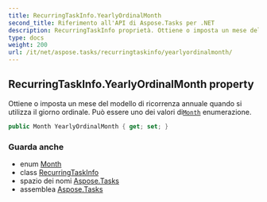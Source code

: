 ```yaml
---
title: RecurringTaskInfo.YearlyOrdinalMonth
second_title: Riferimento all'API di Aspose.Tasks per .NET
description: RecurringTaskInfo proprietà. Ottiene o imposta un mese del modello di ricorrenza annuale quando si utilizza il giorno ordinale.  Può essere uno dei valori diMonth enumerazione.
type: docs
weight: 200
url: /it/net/aspose.tasks/recurringtaskinfo/yearlyordinalmonth/
---
```

## RecurringTaskInfo.YearlyOrdinalMonth property

Ottiene o imposta un mese del modello di ricorrenza annuale quando si utilizza il giorno ordinale.  Può essere uno dei valori di[`Month`](../../month/) enumerazione.

```csharp
public Month YearlyOrdinalMonth { get; set; }
```

### Guarda anche

* enum [Month](../../month/)
* class [RecurringTaskInfo](../)
* spazio dei nomi [Aspose.Tasks](../../recurringtaskinfo/)
* assemblea [Aspose.Tasks](../../../)


